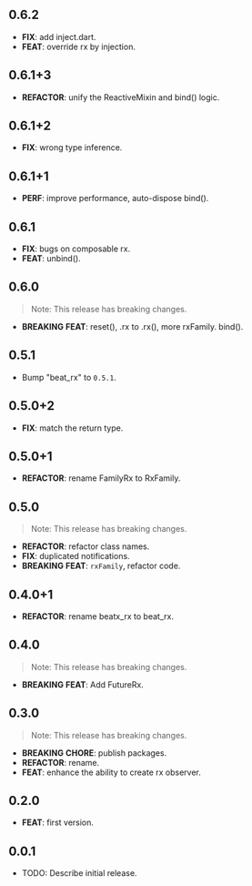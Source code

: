 ## 0.6.2

 - **FIX**: add inject.dart.
 - **FEAT**: override rx by injection.

## 0.6.1+3

 - **REFACTOR**: unify the ReactiveMixin and bind() logic.

## 0.6.1+2

 - **FIX**: wrong type inference.

## 0.6.1+1

 - **PERF**: improve performance, auto-dispose bind().

## 0.6.1

 - **FIX**: bugs on composable rx.
 - **FEAT**: unbind().

## 0.6.0

> Note: This release has breaking changes.

 - **BREAKING** **FEAT**: reset(), .rx to .rx(), more rxFamily. bind().

## 0.5.1

 - Bump "beat_rx" to `0.5.1`.

## 0.5.0+2

 - **FIX**: match the return type.

## 0.5.0+1

 - **REFACTOR**: rename FamilyRx to RxFamily.

## 0.5.0

> Note: This release has breaking changes.

 - **REFACTOR**: refactor class names.
 - **FIX**: duplicated notifications.
 - **BREAKING** **FEAT**: `rxFamily`, refactor code.

## 0.4.0+1

 - **REFACTOR**: rename beatx_rx to beat_rx.

## 0.4.0

> Note: This release has breaking changes.

 - **BREAKING** **FEAT**: Add FutureRx.

## 0.3.0

> Note: This release has breaking changes.

- **BREAKING** **CHORE**: publish packages.
- **REFACTOR**: rename.
- **FEAT**: enhance the ability to create rx observer.

## 0.2.0

- **FEAT**: first version.

## 0.0.1

- TODO: Describe initial release.
